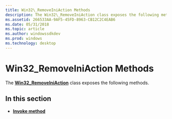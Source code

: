 ```yaml
---
title: Win32\_RemoveIniAction Methods
description: The Win32\_RemoveIniAction class exposes the following methods.
ms.assetid: 266533AA-9AF5-45FD-8963-CB12C2C4EAB6
ms.date: 05/31/2018
ms.topic: article
ms.author: windowssdkdev
ms.prod: windows
ms.technology: desktop
---
```


# Win32\_RemoveIniAction Methods

The [**Win32\_RemoveIniAction**](win32-removeiniaction.md) class exposes the following methods.

## In this section

-   [**Invoke method**](invoke-method-in-class-win32-removeiniaction.md)

 

 




